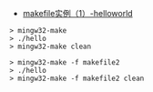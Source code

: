 - [makefile实例（1）-helloworld](https://www.cnblogs.com/jacklikedogs/p/4125317.html)

```
> mingw32-make
> ./hello
> mingw32-make clean
```

```
> mingw32-make -f makefile2
> ./hello
> mingw32-make -f makefile2 clean
```